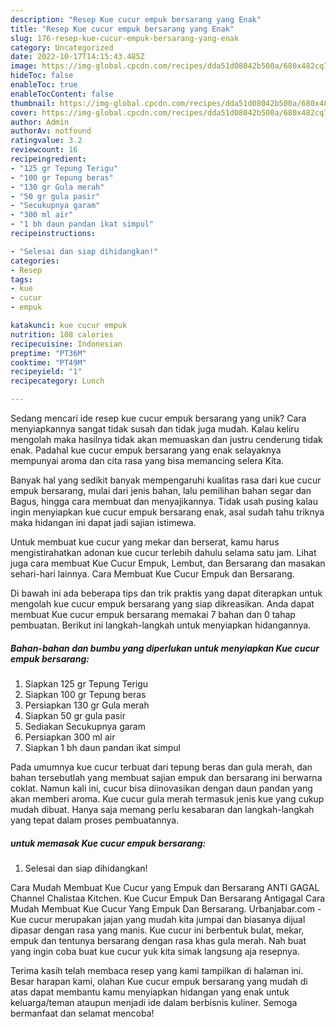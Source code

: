 ```yaml
---
description: "Resep Kue cucur empuk bersarang yang Enak"
title: "Resep Kue cucur empuk bersarang yang Enak"
slug: 176-resep-kue-cucur-empuk-bersarang-yang-enak
category: Uncategorized
date: 2022-10-17T14:15:43.485Z
image: https://img-global.cpcdn.com/recipes/dda51d08042b500a/680x482cq70/kue-cucur-empuk-bersarang-foto-resep-utama.jpg
hideToc: false
enableToc: true
enableTocContent: false
thumbnail: https://img-global.cpcdn.com/recipes/dda51d08042b500a/680x482cq70/kue-cucur-empuk-bersarang-foto-resep-utama.jpg
cover: https://img-global.cpcdn.com/recipes/dda51d08042b500a/680x482cq70/kue-cucur-empuk-bersarang-foto-resep-utama.jpg
author: Admin
authorAv: notfound
ratingvalue: 3.2
reviewcount: 16
recipeingredient:
- "125 gr Tepung Terigu"
- "100 gr Tepung beras"
- "130 gr Gula merah"
- "50 gr gula pasir"
- "Secukupnya garam"
- "300 ml air"
- "1 bh daun pandan ikat simpul"
recipeinstructions:

- "Selesai dan siap dihidangkan!"
categories:
- Resep
tags:
- kue
- cucur
- empuk

katakunci: kue cucur empuk 
nutrition: 108 calories
recipecuisine: Indonesian
preptime: "PT36M"
cooktime: "PT49M"
recipeyield: "1"
recipecategory: Lunch

---
```





Sedang mencari ide resep kue cucur empuk bersarang yang unik? Cara menyiapkannya sangat tidak susah dan tidak juga mudah. Kalau keliru mengolah maka hasilnya tidak akan memuaskan dan justru cenderung tidak enak. Padahal kue cucur empuk bersarang yang enak selayaknya mempunyai aroma dan cita rasa yang bisa memancing selera Kita.





Banyak hal yang sedikit banyak mempengaruhi kualitas rasa dari kue cucur empuk bersarang, mulai dari jenis bahan, lalu pemilihan bahan segar dan Bagus, hingga cara membuat dan menyajikannya. Tidak usah pusing kalau ingin menyiapkan kue cucur empuk bersarang enak,      asal sudah tahu triknya maka hidangan ini dapat jadi sajian istimewa.














Untuk membuat kue cucur yang mekar dan berserat, kamu harus mengistirahatkan adonan kue cucur terlebih dahulu selama satu jam. Lihat juga cara membuat Kue Cucur Empuk, Lembut, dan Bersarang dan masakan sehari-hari lainnya. Cara Membuat Kue Cucur Empuk dan Bersarang.






Di bawah ini ada beberapa tips dan trik praktis yang dapat diterapkan untuk mengolah kue cucur empuk bersarang yang siap dikreasikan. Anda dapat membuat Kue cucur empuk bersarang memakai 7 bahan dan 0 tahap pembuatan. Berikut ini langkah-langkah untuk menyiapkan hidangannya.

<!--inarticleads1-->

##### Bahan-bahan dan bumbu yang diperlukan untuk menyiapkan Kue cucur empuk bersarang:

1. Siapkan 125 gr Tepung Terigu
1. Siapkan 100 gr Tepung beras
1. Persiapkan 130 gr Gula merah
1. Siapkan 50 gr gula pasir
1. Sediakan Secukupnya garam
1. Persiapkan 300 ml air
1. Siapkan 1 bh daun pandan ikat simpul


Pada umumnya kue cucur terbuat dari tepung beras dan gula merah, dan bahan tersebutlah yang membuat sajian empuk dan bersarang ini berwarna coklat. Namun kali ini, cucur bisa diinovasikan dengan daun pandan yang akan memberi aroma. Kue cucur gula merah termasuk jenis kue yang cukup mudah dibuat. Hanya saja memang perlu kesabaran dan langkah-langkah yang tepat dalam proses pembuatannya. 

<!--inarticleads2-->

#####  untuk memasak Kue cucur empuk bersarang:


1. Selesai dan siap dihidangkan!

Cara Mudah Membuat Kue Cucur yang Empuk dan Bersarang ANTI GAGAL Channel Chalistaa Kitchen. Kue Cucur Empuk Dan Bersarang Antigagal Cara Mudah Membuat Kue Cucur Yang Empuk Dan Bersarang. Urbanjabar.com - Kue cucur merupakan jajan yang mudah kita jumpai dan biasanya dijual dipasar dengan rasa yang manis. Kue cucur ini berbentuk bulat, mekar, empuk dan tentunya bersarang dengan rasa khas gula merah. Nah buat yang ingin coba buat kue cucur yuk kita simak langsung aja resepnya. 

Terima kasih telah membaca resep yang kami tampilkan di halaman ini. Besar harapan kami, olahan Kue cucur empuk bersarang yang mudah di atas dapat membantu kamu menyiapkan hidangan yang enak untuk keluarga/teman ataupun menjadi ide dalam berbisnis kuliner. Semoga bermanfaat dan selamat mencoba!
